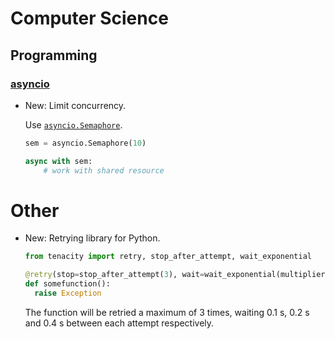 # Computer Science

## Programming

### [asyncio](asyncio.md)

* New: Limit concurrency.

    Use
    [`asyncio.Semaphore`](https://docs.python.org/3/library/asyncio-sync.html#semaphores).
    
    ```python
    sem = asyncio.Semaphore(10)
    
    async with sem:
        # work with shared resource
    ```
    

# Other

* New: Retrying library for Python.

    ```python
    from tenacity import retry, stop_after_attempt, wait_exponential
    
    @retry(stop=stop_after_attempt(3), wait=wait_exponential(multiplier=0.1))
    def somefunction():
      raise Exception
    ```
    
    The function will be retried a maximum of 3 times, waiting 0.1 s, 0.2 s and 0.4
    s between each attempt respectively.